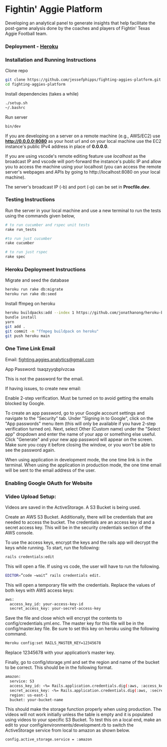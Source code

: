 # Fightin' Aggie Platform

Developing an analytical panel to generate insights that help facilitate the post-game analysis done by the coaches and players of Fightin' Texas Aggie Football team.

### Deployment - [Heroku](https://fighting-aggies-platform.herokuapp.com/)

### Installation and Running Instructions
Clone repo
```bash
git clone https://github.com/jessefphipps/fighting-aggies-platform.git
cd fighting-aggies-platform
```

Install dependencies (takes a while)
```bash
./setup.sh
~/.bashrc
```

Run server
```bash
bin/dev
```

If you are developing on a server on a remote machine (e.g., AWS/EC2) use **http://0.0.0.0:8080** as your host url
and on your local machine use the EC2 instance's public IPv4 address in place of **0.0.0.0**.

If you are using vscode's remote editing feature use *localhost* as the broadcast IP and vscode will port-forward 
the instance's public IP and allow you to access the machine using your localhost (you can access the remote 
server's webpages and APIs by going to http://localhost:8080 on your local machine).

The server's broadcast IP (-b) and port (-p) can be set in **Procfile.dev**.

### Testing Instructions
Run the server in your local machine and use a new terminal to run the tests using the commands given below,
```bash
# to run cucumber and rspec unit tests
rake run_tests
```

```bash
#to run just cucumber
rake cucumber
```

```bash
# to run just rspec
rake spec
```
### Heroku Deployment Instructions
Migrate and seed the database
```bash
heroku run rake db:migrate
heroku run rake db:seed
```
Install ffmpeg on heroku
```bash
heroku buildpacks:add --index 1 https://github.com/jonathanong/heroku-buildpack-ffmpeg-latest.git
bundle install
yarn
git add .
git commit -m "ffmpeg buildpack on heroku"
git push heroku main
```
### One Time Link Email
Email: fighting.aggies.analytics@gmail.com

App Password: tsaqzyyqbplvzcaa 

This is not the password for the email.


If having issues, to create new email:

Enable 2-step verification. Must be turned on to avoid getting the emails blocked by Google.

To create an app password, go to your Google account settings and navigate to the "Security" tab. Under "Signing in to Google", click on the "App passwords" menu item (this will only be available if you have 2-step verification turned on). Next, select Other (Custom name) under the "Select app" dropdown and enter the name of your app or something else useful. Click "Generate" and your new app password will appear on the screen. Make sure you copy it before closing the window, or you won't be able to see the password again.


When using application in development mode, the one time link is in the terminal. When using the application in production mode, the one time email will be sent to the email address of the user.

### Enabling Google OAuth for Website

### Video Upload Setup:

Videos are saved in the ActiveStorage. A S3 Bucket is being used. 

Create an AWS S3 Bucket. Additionally, there will be credentials that are needed to access the bucket. The credentials are an access key id and a secret access key. This will be in the security credentials section of the AWS console.

To use the access keys, encrypt the keys and the rails app will decrypt the keys while running. To start, run the following:
```bash
rails credentials:edit
```
This will open a file. If using vs code, the user will have to run the following.
```bash
EDITOR=”code –wait” rails credentials edit. 
```
This will open a temporary file with the credentials. Replace the values of both keys with AWS access keys:
```bash
aws:
  access_key_id: your-access-key-id
  secret_access_key: your-secret-access-key
```
Save the file and close which will encrypt the contents to config/credentials.yml.enc. The master key for this file will be in the config/master.key file. Be sure to set this key on heroku using the following command.
```bash
Heroku config:set RAILS_MASTER_KEY=12345678
```
Replace 12345678 with your application’s master key.

Finally, go to config/storage.yml and set the region and name of the bucket to be correct. This should be in the following format.
```bash
amazon:
  service: S3
  access_key_id: <%= Rails.application.credentials.dig(:aws, :access_key_id) %>
  secret_access_key: <%= Rails.application.credentials.dig(:aws, :secret_access_key) %>
  region: us-east-1
  bucket: your-bucket-name
```
This should make the storage function properly when using production. The videos will not work initially unless the table is empty and it is populated using videos to your specific S3 Bucket. To test this on a local end, make an edit to your config/environments/development.rb to switch the ActiveStorage service from local to amazon as shown below.
```bash
config.active_storage.service = :amazon 
```
